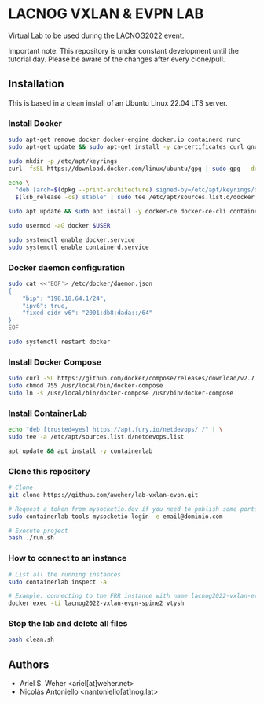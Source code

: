 # LACNOG VXLAN & EVPN LAB

Virtual Lab to be used during the [LACNOG2022](https://nog.lat) event.

Important note: This repository is under constant development until the tutorial day. Please be aware of the changes after every clone/pull.

## Installation

This is based in a clean install of an Ubuntu Linux 22.04 LTS server.

### Install Docker

```bash
sudo apt-get remove docker docker-engine docker.io containerd runc
sudo apt-get update && sudo apt-get install -y ca-certificates curl gnupg lsb-release jq python3-venv

sudo mkdir -p /etc/apt/keyrings
curl -fsSL https://download.docker.com/linux/ubuntu/gpg | sudo gpg --dearmor -o /etc/apt/keyrings/docker.gpg

echo \
  "deb [arch=$(dpkg --print-architecture) signed-by=/etc/apt/keyrings/docker.gpg] https://download.docker.com/linux/ubuntu \
  $(lsb_release -cs) stable" | sudo tee /etc/apt/sources.list.d/docker.list > /dev/null

sudo apt update && sudo apt install -y docker-ce docker-ce-cli containerd.io docker-compose-plugin

sudo usermod -aG docker $USER

sudo systemctl enable docker.service
sudo systemctl enable containerd.service
```

### Docker daemon configuration

```bash
sudo cat <<'EOF'> /etc/docker/daemon.json
{
    "bip": "198.18.64.1/24",
    "ipv6": true,
    "fixed-cidr-v6": "2001:db8:dada::/64"
}
EOF

sudo systemctl restart docker
```

### Install Docker Compose

```bash
sudo curl -SL https://github.com/docker/compose/releases/download/v2.7.0/docker-compose-linux-x86_64 -o /usr/local/bin/docker-compose
sudo chmod 755 /usr/local/bin/docker-compose
sudo ln -s /usr/local/bin/docker-compose /usr/bin/docker-compose
```

### Install ContainerLab

```bash
echo "deb [trusted=yes] https://apt.fury.io/netdevops/ /" | \
sudo tee -a /etc/apt/sources.list.d/netdevops.list

apt update && apt install -y containerlab
```

### Clone this repository

```bash
# Clone
git clone https://github.com/aweher/lab-vxlan-evpn.git

# Request a token from mysocketio.dev if you need to publish some ports to the internet
sudo containerlab tools mysocketio login -e email@dominio.com

# Execute project
bash ./run.sh
```

### How to connect to an instance

```bash
# List all the running instances
sudo containerlab inspect -a

# Example: connecting to the FRR instance with name lacnog2022-vxlan-evpn-spine2
docker exec -ti lacnog2022-vxlan-evpn-spine2 vtysh
```

### Stop the lab and delete all files

```bash
bash clean.sh
```

## Authors

* Ariel S. Weher <ariel[at]weher.net>
* Nicolás Antoniello <nantoniello[at]nog.lat>
